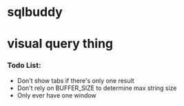 sqlbuddy
========
# visual query thing

### Todo List:
 - Don't show tabs if there's only one result
 - Don't rely on BUFFER_SIZE to determine max string size
 - Only ever have one window
